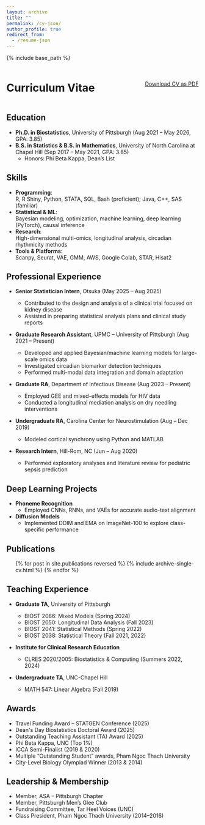 ```yaml
---
layout: archive
title: ""
permalink: /cv-json/
author_profile: true
redirect_from:
  - /resume-json
---
```

{% include base_path %}

<link rel="stylesheet" href="{{ base_path }}/assets/css/cv-style.css">
<link rel="stylesheet" href="https://cdnjs.cloudflare.com/ajax/libs/font-awesome/5.15.4/css/all.min.css">

<style>
  .archive {
    width: 80%;
    margin: 0 auto;
    float: none;
    padding-right: 0;
  }

  @media (min-width: 80em) {
    .archive {
      width: 70%;
    }
  }

  .cv-header {
    display: flex;
    justify-content: space-between;
    align-items: center;
    margin-bottom: 1rem;
  }

  .cv-download-links .btn {
    margin-left: 1rem;
    white-space: nowrap;
  }
</style>

<!-- Header section with title and download link side-by-side -->
<div class="cv-header">
  <h1>Curriculum Vitae</h1>
  <div class="cv-download-links">
    <a href="{{ base_path }}/files/cv.pdf" class="btn btn--primary">Download CV as PDF</a>
  </div>
</div>


## Education

* **Ph.D. in Biostatistics**, University of Pittsburgh (Aug 2021 – May 2026, GPA: 3.85)  
* **B.S. in Statistics & B.S. in Mathematics**, University of North Carolina at Chapel Hill (Sep 2017 – May 2021, GPA: 3.85)  
  * Honors: Phi Beta Kappa, Dean’s List  

## Skills

* **Programming**:  
  R, R Shiny, Python, STATA, SQL, Bash (proficient); Java, C++, SAS (familiar)  
* **Statistical & ML**:  
  Bayesian modeling, optimization, machine learning, deep learning (PyTorch), causal inference  
* **Research**:  
  High-dimensional multi-omics, longitudinal analysis, circadian rhythmicity methods  
* **Tools & Platforms**:  
  Scanpy, Seurat, VAE, GMM, AWS, Google Colab, STAR, Hisat2  

## Professional Experience

* **Senior Statistician Intern**, Otsuka (May 2025 – Aug 2025)  
  - Contributed to the design and analysis of a clinical trial focused on kidney disease  
  - Assisted in preparing statistical analysis plans and clinical study reports  

* **Graduate Research Assistant**, UPMC – University of Pittsburgh (Aug 2021 – Present)  
  - Developed and applied Bayesian/machine learning models for large-scale omics data  
  - Investigated circadian biomarker detection techniques  
  - Performed multi-modal data integration and domain adaptation  

* **Graduate RA**, Department of Infectious Disease (Aug 2023 – Present)  
  - Employed GEE and mixed-effects models for HIV data  
  - Conducted a longitudinal mediation analysis on dry needling interventions  

* **Undergraduate RA**, Carolina Center for Neurostimulation (Aug – Dec 2019)  
  - Modeled cortical synchrony using Python and MATLAB  

* **Research Intern**, Hill-Rom, NC (Jun – Aug 2020)  
  - Performed exploratory analyses and literature review for pediatric sepsis prediction  

## Deep Learning Projects

* **Phoneme Recognition**  
  - Employed CNNs, RNNs, and VAEs for accurate audio-text alignment  
* **Diffusion Models**  
  - Implemented DDIM and EMA on ImageNet-100 to explore class-specific performance  

## Publications

<ul>
  {% for post in site.publications reversed %}
    {% include archive-single-cv.html %}
  {% endfor %}
</ul>

<!--
## Talks

<ul>
  {% for post in site.talks reversed %}
    {% include archive-single-talk-cv.html %}
  {% endfor %}
</ul>
-->

## Teaching Experience

* **Graduate TA**, University of Pittsburgh  
  - BIOST 2086: Mixed Models (Spring 2024)  
  - BIOST 2050: Longitudinal Data Analysis (Fall 2023)  
  - BIOST 2041: Statistical Methods (Spring 2022)  
  - BIOST 2038: Statistical Theory (Fall 2021, 2022)  

* **Institute for Clinical Research Education**  
  - CLRES 2020/2005: Biostatistics & Computing (Summers 2022, 2024)  

* **Undergraduate TA**, UNC-Chapel Hill  
  - MATH 547: Linear Algebra (Fall 2019)  

## Awards

* Travel Funding Award – STATGEN Conference (2025)
* Dean's Day Biostatistics Doctoral Award (2025)
* Outstanding Teaching Assistant (TA) Award (2025)
* Phi Beta Kappa, UNC (Top 1%)  
* ICCA Semi-Finalist (2019 & 2020)  
* Multiple “Outstanding Student” awards, Pham Ngoc Thach University  
* City-Level Biology Olympiad Winner (2013 & 2014)  

## Leadership & Membership

* Member, ASA – Pittsburgh Chapter  
* Member, Pittsburgh Men’s Glee Club  
* Fundraising Committee, Tar Heel Voices (UNC)  
* Class President, Pham Ngoc Thach University (2014–2016)

